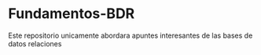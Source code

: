 # Fundamentos-BDR
Este repositorio unicamente abordara apuntes interesantes de las bases de datos relaciones
